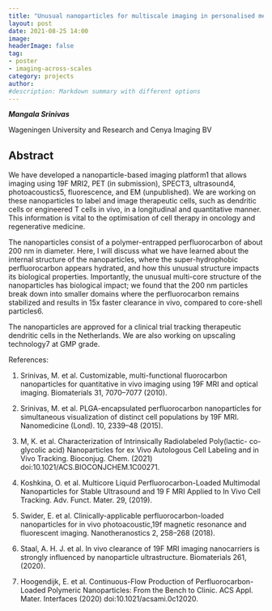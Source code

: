 ```yaml
---
title: "Unusual nanoparticles for multiscale imaging in personalised medicine: From bench to bedside"
layout: post
date: 2021-08-25 14:00
image: 
headerImage: false
tag:
- poster
- imaging-across-scales
category: projects
author:
#description: Markdown summary with different options
---
```


_**Mangala Srinivas**_

Wageningen University and Research and Cenya Imaging BV

## Abstract

We have developed a nanoparticle-based imaging platform1 that allows imaging using 19F MRI2, PET (in submission), SPECT3, ultrasound4, photoacoustics5, fluorescence, and EM (unpublished). We are working on these nanoparticles to label and image therapeutic cells, such as dendritic cells or engineered T cells in vivo, in a longitudinal and quantitative manner. This information is vital to the optimisation of cell therapy in oncology and regenerative medicine.

The nanoparticles consist of a polymer-entrapped perfluorocarbon of about 200 nm in diameter. Here, I will discuss what we have learned about the internal structure of the nanoparticles, where the super-hydrophobic perfluorocarbon appears hydrated, and how this unusual structure impacts its biological properties. Importantly, the unusual multi-core structure of the nanoparticles has biological impact; we found that the 200 nm particles break down into smaller domains where the perfluorocarbon remains stabilized and results in 15x faster clearance in vivo, compared to core-shell particles6.

The nanoparticles are approved for a clinical trial tracking therapeutic dendritic cells in the Netherlands. We are also working on upscaling technology7 at GMP grade.

References:

1. Srinivas, M. et al. Customizable, multi-functional fluorocarbon nanoparticles for quantitative in vivo imaging using 19F MRI and optical imaging. Biomaterials 31, 7070–7077 (2010).

2. Srinivas, M. et al. PLGA-encapsulated perfluorocarbon nanoparticles for simultaneous visualization of distinct cell populations by 19F MRI. Nanomedicine (Lond). 10, 2339–48 (2015).

3. M, K. et al. Characterization of Intrinsically Radiolabeled Poly(lactic- co-glycolic acid) Nanoparticles for ex Vivo Autologous Cell Labeling and in Vivo Tracking. Bioconjug. Chem. (2021) doi:10.1021/ACS.BIOCONJCHEM.1C00271.

4. Koshkina, O. et al. Multicore Liquid Perfluorocarbon-Loaded Multimodal Nanoparticles for Stable Ultrasound and 19 F MRI Applied to In Vivo Cell Tracking. Adv. Funct. Mater. 29, (2019).

5. Swider, E. et al. Clinically-applicable perfluorocarbon-loaded nanoparticles for in vivo photoacoustic,19f magnetic resonance and fluorescent imaging. Nanotheranostics 2, 258–268 (2018).

6. Staal, A. H. J. et al. In vivo clearance of 19F MRI imaging nanocarriers is strongly influenced by nanoparticle ultrastructure. Biomaterials 261, (2020).

7. Hoogendijk, E. et al. Continuous-Flow Production of Perfluorocarbon-Loaded Polymeric Nanoparticles: From the Bench to Clinic. ACS Appl. Mater. Interfaces (2020) doi:10.1021/acsami.0c12020.
